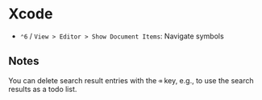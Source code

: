 # Xcode


- `⌃6` / `View > Editor > Show Document Items`: Navigate symbols

## Notes

You can delete search result entries with the `⌫` key, e.g., to use the search results as a todo list.
